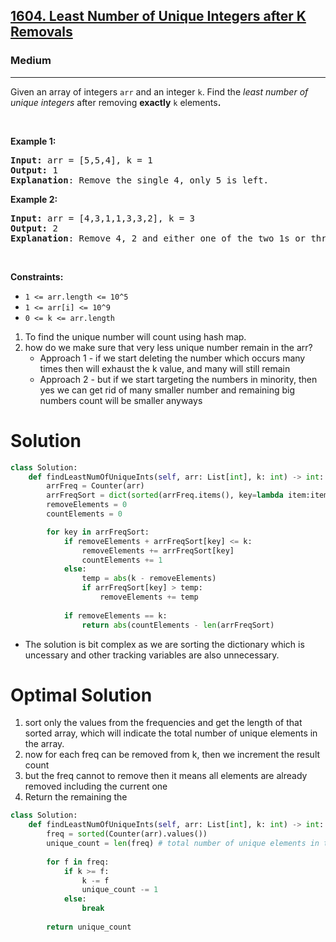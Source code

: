 <h2><a href="https://leetcode.com/problems/least-number-of-unique-integers-after-k-removals">1604. Least Number of Unique Integers after K Removals</a></h2><h3>Medium</h3><hr><p>Given an array of integers&nbsp;<code>arr</code>&nbsp;and an integer <code>k</code>.&nbsp;Find the <em>least number of unique integers</em>&nbsp;after removing <strong>exactly</strong> <code>k</code> elements<b>.</b></p>

<ol>
</ol>

<p>&nbsp;</p>
<p><strong class="example">Example 1:</strong></p>

<pre>
<strong>Input: </strong>arr = [5,5,4], k = 1
<strong>Output: </strong>1
<strong>Explanation</strong>: Remove the single 4, only 5 is left.
</pre>
<strong class="example">Example 2:</strong>

<pre>
<strong>Input: </strong>arr = [4,3,1,1,3,3,2], k = 3
<strong>Output: </strong>2
<strong>Explanation</strong>: Remove 4, 2 and either one of the two 1s or three 3s. 1 and 3 will be left.</pre>

<p>&nbsp;</p>
<p><strong>Constraints:</strong></p>

<ul>
	<li><code>1 &lt;= arr.length&nbsp;&lt;= 10^5</code></li>
	<li><code>1 &lt;= arr[i] &lt;= 10^9</code></li>
	<li><code>0 &lt;= k&nbsp;&lt;= arr.length</code></li>
</ul>

1. To find the unique number will count using hash map.
2. how do we make sure that very less unique number remain in the arr?
      * Approach 1 - if we start deleting the number which occurs many times then will exhaust the k value, and many will still remain
      * Approach 2 - but if we start targeting the numbers in minority, then yes we can get rid of many smaller number and remaining big numbers count will be smaller anyways

# Solution
```python
class Solution:
    def findLeastNumOfUniqueInts(self, arr: List[int], k: int) -> int:
        arrFreq = Counter(arr)
        arrFreqSort = dict(sorted(arrFreq.items(), key=lambda item:item[1]))
        removeElements = 0
        countElements = 0

        for key in arrFreqSort:
            if removeElements + arrFreqSort[key] <= k:
                removeElements += arrFreqSort[key]
                countElements += 1
            else:
                temp = abs(k - removeElements)
                if arrFreqSort[key] > temp:
                    removeElements += temp
            
            if removeElements == k:
                return abs(countElements - len(arrFreqSort)
```
* The solution is bit complex as we are sorting the dictionary which is uncessary and other tracking variables are also unnecessary.

# Optimal Solution
1. sort only the values from the frequencies and get the length of that sorted array, which will indicate the total number of unique elements in the array.
2. now for each freq can be removed from k, then we increment the result count 
3. but the freq cannot to remove then it means all elements are already removed including the current one
4. Return the remaining the 

```python
class Solution:
    def findLeastNumOfUniqueInts(self, arr: List[int], k: int) -> int:
        freq = sorted(Counter(arr).values())  
        unique_count = len(freq) # total number of unique elements in the array
        
        for f in freq:
            if k >= f:
                k -= f
                unique_count -= 1
            else:
                break
        
        return unique_count
```
